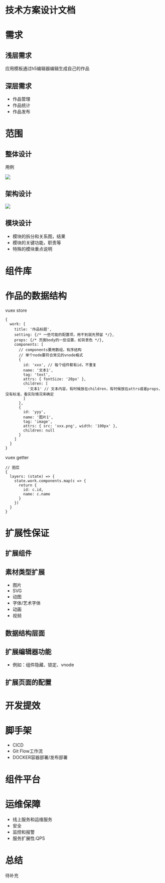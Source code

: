 # 技术方案设计文档

# 需求

## 浅层需求
应用模板通过h5编辑器编辑生成自己的作品
## 深层需求
- 作品管理
- 作品统计
- 作品发布

# 范围

## 整体设计
用例

 ![](/images/h5编辑器用例.jpg)
 
## 架构设计
![](/images/H5编辑发布系统架构设计.jpg)
## 模块设计
-  模块的拆分和关系图，结果
-  模块的关键功能，职责等
-  特殊的模块重点说明

# 组件库

# 作品的数据结构
vuex store
```
{
  work: {
    title: '作品标题',
    setting: {/* 一些可能的配置项，用不到就先预留 */},
    props: {/* 页面body的一些设置，如背景色 */},
    components: [
      // components要用数组，有序结构
      // 单个node要符合常见的vnode格式
      {
        id: 'xxx', // 每个组件都有id，不重复
        name: '文本1',
        tag: 'text',
        attrs: { fontSize: '20px' },
        children: [
          '文本1' // 文本内容，有时候放在children，有时候放在attrs或者props，没有标准，看实际情况来确定
        ]
      },
      {
        id: 'yyy',
        name: '图片1',
        tag: 'image',
        attrs: { src: 'xxx.png', width: '100px' },
        children: null
      }
    ]
  }
}
```
vuex getter

```
// 图层
{
  layers: (state) => {
    state.work.components.map(c => {
      return {
        id: c.id,
        name: c.name
      }
    })
  }
}
```


# 扩展性保证
## 扩展组件
## 素材类型扩展
- 图片
- SVG
- 动图
- 字体/艺术字体
- 动画
- 视频
## 数据结构层面
## 扩展编辑器功能
- 例如：组件隐藏、锁定、vnode
## 扩展页面的配置

# 开发提效


# 脚手架
- CICD 
- Git Flow工作流
- DOCKER容器部署/发布部署
# 组件平台

# 运维保障
- 线上服务和运维服务
- 安全
- 监控和报警
- 服务扩展性:QPS

# 总结
待补充
